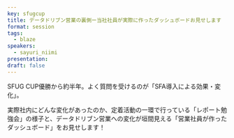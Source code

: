 ```yaml
---
key: sfugcup
title: データドリブン営業の裏側ー当社社員が実際に作ったダッシュボードお見せします
format: session
tags:
  - blaze
speakers:
  - sayuri_niimi
presentation: 
draft: false
---
```

SFUG CUP優勝から約半年。よく質問を受けるのが「SFA導入による効果・変化」。

実際社内にどんな変化があったのか、定着活動の一環で行っている「レポート勉強会」の様子と、データドリブン営業への変化が垣間見える「営業社員が作ったダッシュボード」をお見せします！